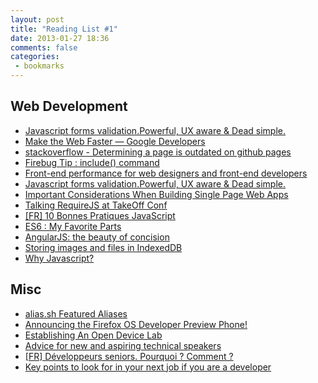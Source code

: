 ```yaml
---
layout: post
title: "Reading List #1"
date: 2013-01-27 18:36
comments: false
categories: 
 - bookmarks
---
```


## Web Development

 * [Javascript forms validation.Powerful, UX aware & Dead simple.](http://parsleyjs.org/)
 * [Make the Web Faster — Google Developers](https://developers.google.com/speed/)
 * [stackoverflow - Determining a page is outdated on github pages](http://stackoverflow.com/questions/12556593/determining-a-page-is-outdated-on-github-pages)
 * [Firebug Tip : include() command](http://www.softwareishard.com/blog/firebug/firebug-tip-include-command/)
 * [Front-end performance for web designers and front-end developers](http://csswizardry.com/2013/01/front-end-performance-for-web-designers-and-front-end-developers/)
 * [Javascript forms validation.Powerful, UX aware & Dead simple.](http://parsleyjs.org/index.html)
 * [Important Considerations When Building Single Page Web Apps](http://net.tutsplus.com/tutorials/javascript-ajax/important-considerations-when-building-single-page-web-apps/)
 * [Talking RequireJS at TakeOff Conf](http://javascriptplayground.com/blog/2013/01/talking-requirejs-at-takeoff-conf)
 * [[FR] 10 Bonnes Pratiques JavaScript](http://www.js-attitude.fr/2013/01/21/dix-bonnes-pratiques-javascript/?utm_source=jslive&utm_medium=referers&utm_campaign=js-10-bp)
 * [ES6 : My Favorite Parts](https://dl.dropbox.com/u/3531958/es6-favorite-parts/index.html#/)
 * [AngularJS: the beauty of concision](http://blog.appfog.com/angularjs-the-beauty-of-concision/)
 * [Storing images and files in IndexedDB](https://hacks.mozilla.org/2012/02/storing-images-and-files-in-IndexedDB/)
 * [Why Javascript?](https://nicolas.perriault.net/code/2013/why_javascript/)

## Misc

 * [alias.sh Featured Aliases](http://alias.sh)
 * [Announcing the Firefox OS Developer Preview Phone!](https://hacks.mozilla.org/2013/01/announcing-the-firefox-os-developer-preview-phone/)
 * [Establishing An Open Device Lab](http://mobile.smashingmagazine.com/2012/09/24/establishing-an-open-device-lab/)
 * [Advice for new and aspiring technical speakers](http://www.nczonline.net/blog/2013/01/10/advice-for-new-and-aspiring-technical-speakers/)
 * [[FR] Développeurs seniors. Pourquoi ? Comment ?](http://www.ekito.fr/people/?p=51&utm_source=buffer&buffer_share=c427a)
 * [Key points to look for in your next job if you are a developer](http://blog.davidtate.org/2010/08/key-points-to-look-for-in-your-next-job-if-you-are-a-developer/)
